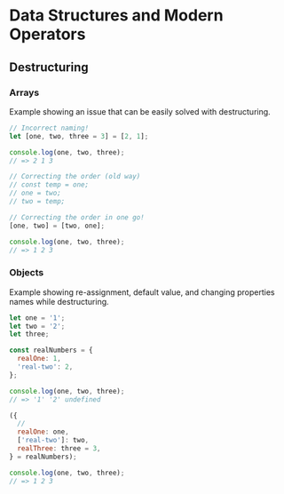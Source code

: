 # Data Structures and Modern Operators

## Destructuring

### Arrays

Example showing an issue that can be easily solved with destructuring.

```js
// Incorrect naming!
let [one, two, three = 3] = [2, 1];

console.log(one, two, three);
// => 2 1 3

// Correcting the order (old way)
// const temp = one;
// one = two;
// two = temp;

// Correcting the order in one go!
[one, two] = [two, one];

console.log(one, two, three);
// => 1 2 3
```

### Objects

Example showing re-assignment, default value, and changing properties names while destructuring.

```js
let one = '1';
let two = '2';
let three;

const realNumbers = {
  realOne: 1,
  'real-two': 2,
};

console.log(one, two, three);
// => '1' '2' undefined

({
  //
  realOne: one,
  ['real-two']: two,
  realThree: three = 3,
} = realNumbers);

console.log(one, two, three);
// => 1 2 3
```
